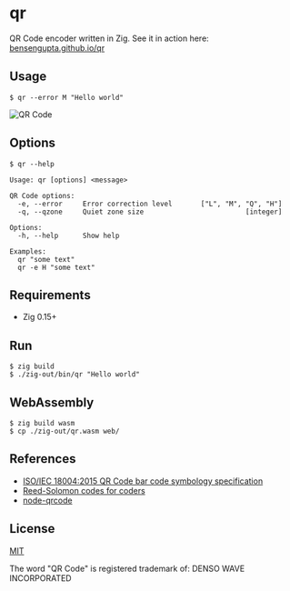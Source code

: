 # qr

QR Code encoder written in Zig. See it in action here: [bensengupta.github.io/qr](https://bensengupta.github.io/qr/)

## Usage

```
$ qr --error M "Hello world"
```

![QR Code](./demo.png)

## Options

```
$ qr --help

Usage: qr [options] <message>

QR Code options:
  -e, --error     Error correction level       ["L", "M", "Q", "H"]
  -q, --qzone     Quiet zone size                         [integer]

Options:
  -h, --help      Show help

Examples:
  qr "some text"
  qr -e H "some text"
```

## Requirements

- Zig 0.15+

## Run

```
$ zig build
$ ./zig-out/bin/qr "Hello world"
```

## WebAssembly

```
$ zig build wasm
$ cp ./zig-out/qr.wasm web/
```

## References

- [ISO/IEC 18004:2015 QR Code bar code symbology specification](https://www.iso.org/standard/62021.html)
- [Reed-Solomon codes for coders](https://en.wikiversity.org/wiki/Reed%E2%80%93Solomon_codes_for_coders)
- [node-qrcode](https://github.com/soldair/node-qrcode)

## License

[MIT](./LICENSE.md)

The word "QR Code" is registered trademark of:
DENSO WAVE INCORPORATED

